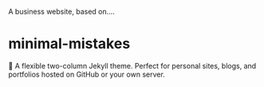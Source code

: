 A business website, based on....

# minimal-mistakes
:triangular_ruler: A flexible two-column Jekyll theme. Perfect for personal sites, blogs, and portfolios hosted on GitHub or your own server.

